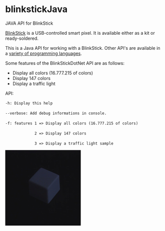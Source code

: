 # blinkstickJava
JAVA API for BlinkStick

[BlinkStick](www.blinkstick.com) is a USB-controlled smart pixel. It is
available either as a kit or ready-soldered.

This is a Java API for working with a BlinkStick.
Other API's are available in a [variety of programming
languages](http://www.blinkstick.com/help/api-implementations).

Some features of the BlinkStickDotNet API are as follows:
* Display all colors (16.777.215 of colors)
* Display 147 colors
* Display a traffic light

API:

    -h: Display this help

    --verbose: Add debug informations in console.

    -f: features 1 => Display all colors (16.777.215 of colors)

                 2 => Display 147 colors
             
                 3 => Display a traffic light sample

![demo](blinkstick-square-enclosure-240.gif)
